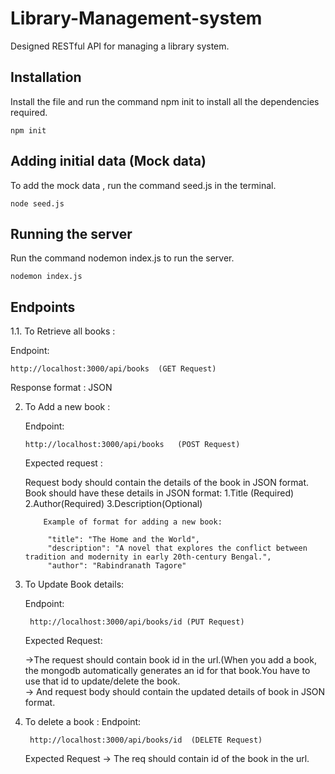 # Library-Management-system

Designed RESTful API for managing a library system.

## Installation
 
Install the file and run the command npm init to install all the dependencies required.
```
npm init
```

## Adding initial data (Mock data)

To add the mock data , run the command seed.js in the terminal.

```
node seed.js
```

## Running the server
 Run the command nodemon index.js to run the server.

 ```
 nodemon index.js
 ```
 
## Endpoints

1.1. To Retrieve all books :

   Endpoint:
   ```
   http://localhost:3000/api/books  (GET Request)
   ```
   Response format : JSON 

2.  To Add a new book :

    Endpoint:
    ```
    http://localhost:3000/api/books   (POST Request)
    ```
    Expected request : 
    
    Request body should contain the details     of the book in JSON format.
                      Book should have these details in JSON format:
                               1.Title (Required)
                               2.Author(Required)
                            3.Description(Optional)
    ```
        Example of format for adding a new book:
    
         "title": "The Home and the World",
         "description": "A novel that explores the conflict between tradition and modernity in early 20th-century Bengal.",
         "author": "Rabindranath Tagore"
    ```


     
3.  To Update Book details:

     Endpoint:
     ```
      http://localhost:3000/api/books/id (PUT Request)
      ```
     Expected Request:

      ->The request should contain book id in the url.(When you add a book, the mongodb 
                         automatically generates an id for that book.You have to use that id to update/delete 
                         the book.                     
                        -> And request body should contain the updated details of book in JSON format.
     
4.  To delete a book :
     Endpoint:
     ```
      http://localhost:3000/api/books/id  (DELETE Request)
      ```

     Expected Request -> The req should contain id of the book in the url.



